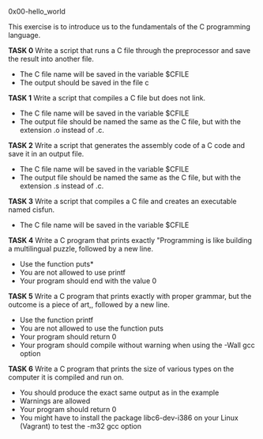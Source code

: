 0x00-hello_world

This exercise is to introduce us to the fundamentals of the C programming language.

**TASK 0**
Write a script that runs a C file through the preprocessor and save the result into another file.
* The C file name will be saved in the variable $CFILE
* The output should be saved in the file c

**TASK 1**
Write a script that compiles a C file but does not link.
* The C file name will be saved in the variable $CFILE
* The output file should be named the same as the C file, but with the extension .o instead of .c.

**TASK 2**
Write a script that generates the assembly code of a C code and save it in an output file.
* The C file name will be saved in the variable $CFILE
* The output file should be named the same as the C file, but with the extension .s instead of .c.

**TASK 3**
Write a script that compiles a C file and creates an executable named cisfun.
* The C file name will be saved in the variable $CFILE

**TASK 4**
Write a C program that prints exactly \"Programming is like building a multilingual puzzle, followed by a new line.
* Use the function puts* 
* You are not allowed to use printf
* Your program should end with the value 0

**TASK 5**
Write a C program that prints exactly with proper grammar, but the outcome is a piece of art,, followed by a new line.
* Use the function printf
* You are not allowed to use the function puts
* Your program should return 0
* Your program should compile without warning when using the -Wall gcc option

**TASK 6**
Write a C program that prints the size of various types on the computer it is compiled and run on.
* You should produce the exact same output as in the example
* Warnings are allowed
* Your program should return 0
* You might have to install the package libc6-dev-i386 on your Linux (Vagrant) to test the -m32 gcc option